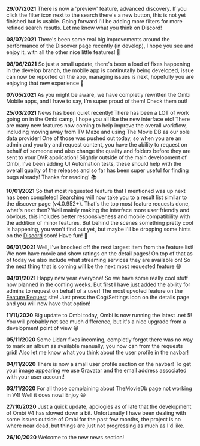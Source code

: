 **29/07/2021** There is now a 'preview' feature, advanced discovery. If you click the filter icon next to the search there's a new button, this is not yet finished but is usable. Going forward i'll be adding more filters for more refined search resutls. Let me know what you think on Discord!

**08/07/2021** There's been some real big improvements around the performance of the Discover page recently (in develop), I hope you see and enjoy it, with all the other nice little features! 🤩

**08/06/2021** So just a small update, there's been a load of fixes happening in the develop branch, the mobile app is continutally being developed, issue can now be reported on the app, managing issues is next, hopefully you are enjoying that new experience 🤎

**07/05/2021** As you might be aware, we have completly rewritten the Ombi Mobile apps, and I have to say, I'm super proud of them! Check them out! 

**25/03/2021** News has been quiet recently! There has been a LOT of work going on in the Ombi camp, I hope you all like the new interface etc! There are many new features now coming to help improve the overall workflow, including moving away from TV Maze and using The Movie DB as our sole data provider! One of those was pushed out today, so when you are an admin and you try and request content, you have the ability to request on behalf of someone and also change the quality and folders before they are sent to your DVR application! Slightly outside of the main development of Ombi, I've been adding UI Automation tests, these should help with the overall quality of the releases and so far has been super useful for finding bugs already! Thanks for reading! 📚

**10/01/2021** So that most requested feature that I mentioned was up next has been completed! Searching will now take you to a result list similar to the discover page (v4.0.952+). That's the top most feature requests done, what's next then? Well mainly making the interface more user friendly and obvious, this includes better responsiveness and mobile compatibility with the addition of minor features. But behind the scenes something pretty cool is happening, you won't find out yet, but maybe I'll be dropping some hints on the [Discord](https://discord.gg/Sa7wNWb) soon! Have fun! 🥳

**06/01/2021** Well, I've knocked off the next largest item from the feature list! We now have movie and show ratings on the detail pages! On top of that as of today we also include what streaming services they are available on! So the next thing that is coming will be the next most requested feature 😅

**04/01/2021** Happy new year everyone! So we have some really cool stuff now planned in the coming weeks. But first I have just added the ability for admins to request on behalf of a user! The most upvoted feature on the [Feature Request](https://ombifeatures.featureupvote.com/) site! Just press the Cog/Settings icon on the details page and you will now have that option!

**11/11/2020** Big update to Ombi today, Ombi is now running the latest .net 5! You will probably not see much difference, but it's a nice upgrade from a development point of view 😁

**05/11/2020** Some Lidarr fixes incoming, completly forgot there was no way to mark an album as available manually, you now can from the requests grid! Also let me know what you think about the user profile in the navbar!

**04/11/2020** There is now a small user profile section on the navbar! To get your image appearing we use Gravatar and the email address associated with your user account!

**03/11/2020** For all those complaining about TheMovieDb page not working in V4! Well it does now! Enjoy 😃

**27/10/2020** Just a quick update, apologies as of late that the development of Ombi V4 has slowed down a bit. Unfortunatly I have been dealing with some issues outside of Ombi for the past few months, the project is no where near dead, but things are just not progressing as much as I'd like.

**26/10/2020** Welcome to the new news section!

